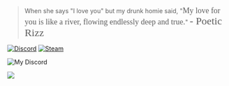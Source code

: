 > When she says "I love you" but my drunk homie said, "<span style='font-family: cursive; font-size: 18px;'>My love for you is like a river, flowing endlessly deep and true.</span>" <span style='font-family: "Lucida Calligraphy"; font-size: 24px;'>- Poetic Rizz</span>

[![Discord](https://img.shields.io/badge/Discord-WesDuh%230268-black?style=flat-square&logo=discord)](https://discordapp.com/users/199156719765553152)
[![Steam](https://img.shields.io/badge/Steam-WesDuh-black?style=flat-square&logo=steam)](https://steamcommunity.com/id/www-wirfckendeinvater-de/)

![My Discord](https://discord-readme-badge.vercel.app/api?id=199156719765553152)

![](https://github-readme-stats.vercel.app/api/top-langs/?username=WesDuh&theme=dark&hide_border=false&include_all_commits=false&count_private=true&layout=compact)


